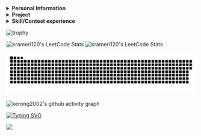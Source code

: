 <details> 
 <summary><b>Personal Information</b></summary>  
   
 - Name：CHEN,KE-RONG    
 - Email：krameri120@gmail.com    
 - Job：College student    
    
</details> 
 
<details> 
 <summary><b>Project</b></summary> 
 
|Course|Project|Course|Project|Course|Project|
|:----------:|:-----:|:----------:|:-----:|:----------:|:-----:|
|Computer Programming|[C Language Note](https://github.com/kerong2002/C_Language_Note)|Computer Programming|[UVa_Project](https://github.com/kerong2002/110-C_Final_Project)|Python TKinter      |[Minesweeper](https://github.com/kerong2002/Minesweeper)        |
|Object-oriented Programming|[RPG_game](https://github.com/kerong2002/RPG_game)       |Microcomputer Practice|[MCU_temperature_APP](https://github.com/kerong2002/temperature_bluetooth_with_8051)|FPGA|[Tilted_Image_Correction](https://github.com/kerong2002/Tilted_Image_Correction)|
|Digital System Design|[TETRIS](https://github.com/kerong2002/FPGA_TETRIS)|FPGA|[YOLOV5](https://github.com/kerong2002/YOLOV5)||  
 
</details>

<details> 
 <summary><b>Skill/Contest experience</b></summary> 

- School team：National Tainan Industrial High School  Dragon Boat
- 2020 Tainan City International Dragon Boat Championships **2nd**
- Sports club：Street Workout [teamlong](https://www.instagram.com/teamlong_sw/)
- National Tainan Industrial High School independent study competitions **1st**
- National Tainan Industrial High School 108 badminton game **2nd**
- National Tainan Industrial High School 80th sportswear design competition **Champion**
- KAWAI piano performance grade **7**
- CPE(Collegiate Programming Examination) Problem Solved:[**5/7**](https://github.com/kerong2002/Contest_Photo/blob/main/2022/2022_12_12_CPE.jpg) **(Rank:62/2502 -> 2.5%)**
 
|Name|expertise|
|:--:|:---:|
|Programming language|C/C++/Python/Java/Matlab|
|Hardware Description Language|VHDL/Verilog |
|Programmable Logic Device|FPGA/CPLD|
|MCU design|8051|
|Single-board computer|Raspberry_Pi 3/4/Pico |
|Ardunio|UNO/ESP32/Nano|
|Web design|HTML/Markdown/Latex/JavaScript/CSS/Hexo|
|Window programming|Python-TKinter/Visual Basic|
|App design|Flutter/Dart|
|Machine Learning|Pytorch/Tensorflow|

- 2022/10 ~ 2023/01 School buddy (teaching subject：calculus/program)
- 2022/03/30 INTEGRATED CIRCUIT DESIGN CONTEST **[Group E](https://github.com/kerong2002/Contest_Photo/blob/main/2022/110%E5%AD%B8%E5%B9%B4%E5%BA%A6(2022)%E7%AC%AC25%E5%B1%86%E2%BC%A4%E5%AD%B8%E9%99%A2%E6%A0%A1%E7%A9%8D%E9%AB%94%E9%9B%BB%E8%B7%AF(IC)%E8%A8%AD%E8%A8%88%E7%AB%B6%E8%B3%BD.png)**
- 2022/10/01 National Collegiate Programming Contest **[Preliminary](https://github.com/kerong2002/Contest_Photo/blob/main/2022/2022NCPC_preliminary_certificate.PNG)** (Team:Segmentation Fault)
- 2022/10/15 National Collegiate Programming Contest **[Final](https://github.com/kerong2002/Contest_Photo/blob/main/2022/2022NCPC_FINAL_certificate.PNG)**(Team:Segmentation Fault)
- 2022/10/22 ICPC Asia Taiwan Online Programming Contest **[TOPC](https://github.com/kerong2002/Contest_Photo/blob/main/2022/2022TOPC_team_certificate.PNG)** (Team:Segmentation Fault)
- 2022/11/19 ICPC Asia Taoyuan Regional Programming Contest **[Regional](https://github.com/kerong2002/Contest_Photo/blob/main/2022/2022%20ICPC%20Asia%20Taoyuan%20Regional%20Programming%20Contest%20team.PNG)**
 - 2023/03 ~ 2023/6 School buddy (teaching subject：calculus/linear algebra/Computer Networking)
 
 |Code Judge|Problem Solved|
|:--:|:---:|
| [Zerojudge](https://github.com/kerong2002/Zerojudge)|319|
|[Leetcode](https://github.com/kerong2002/Leetcode)|122|
|[Onlinejudge](https://github.com/kerong2002/Onlinejudge)|61|

 
</details>    
<p>
 
 
 ![trophy](https://github-profile-trophy.vercel.app/?username=kerong2002&title=MultiLanguage,Joined2020,Commits,Repositories)

 
<p>
 <img src="https://github-readme-stats.vercel.app/api/top-langs/?username=kerong2002&layout=compact&hide_border=true&langs_count=100&theme=buefy" alt="krameri120's LeetCode Stats" width="46%" /> 
  <img src="https://stats.justsong.cn/api/leetcode/?username=krameri120&theme=jolly&hide_border=true" alt="krameri120's LeetCode Stats" width="46%" /> 
</p>

<a href=#><img src="kerong_contribution.svg"></a>     


![kerong2002's github activity graph](https://github-readme-activity-graph.cyclic.app/graph?username=kerong2002&theme=react)


 [![Typing SVG](https://readme-typing-svg.demolab.com?font=Fredoka+One&size=30&pause=10&color=39A7F7&width=435&height=45&lines=KE-RONG%2CCHEN)](https://git.io/typing-svg)
 
![](https://skillicons.dev/icons?i=c,cpp,java,python,matlab,html,css,js,nodejs,git,dart,flutter,arduino,raspberrypi,pytorch)



